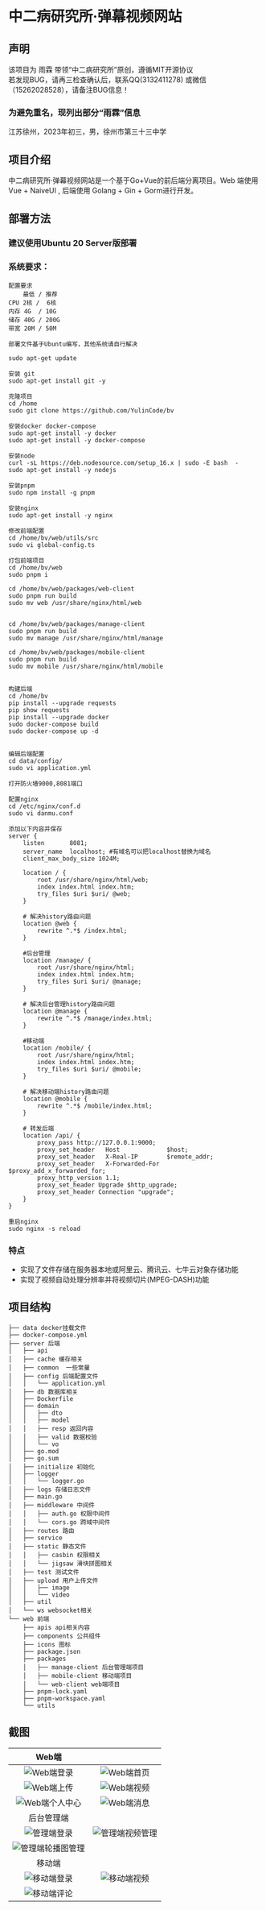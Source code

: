 # 中二病研究所·弹幕视频网站

## 声明
该项目为 雨霖 带领“中二病研究所”原创，遵循MIT开源协议\
若发现BUG，请再三检查确认后，联系QQ(3132411278) 或微信（15262028528），请备注BUG信息！

### 为避免重名，现列出部分“雨霖”信息
江苏徐州，2023年初三，男，徐州市第三十三中学

## 项目介绍
中二病研究所·弹幕视频网站是一个基于Go+Vue的前后端分离项目。Web 端使用 Vue + NaiveUI , 后端使用 Golang + Gin + Gorm进行开发。

## 部署方法
### 建议使用Ubuntu 20 Server版部署
### 系统要求：
```
配置要求
    最低 / 推荐
CPU 2核 /  6核
内存 4G  / 10G
储存 40G / 200G
带宽 20M / 50M
```
```
部署文件基于Ubuntu编写，其他系统请自行解决

sudo apt-get update

安装 git
sudo apt-get install git -y

克隆项目
cd /home
sudo git clone https://github.com/YulinCode/bv

安装docker docker-compose
sudo apt-get install -y docker
sudo apt-get install -y docker-compose

安装node
curl -sL https://deb.nodesource.com/setup_16.x | sudo -E bash  - 
sudo apt-get install -y nodejs

安装pnpm
sudo npm install -g pnpm

安装nginx
sudo apt-get install -y nginx

修改前端配置
cd /home/bv/web/utils/src
sudo vi global-config.ts

打包前端项目
cd /home/bv/web
sudo pnpm i

cd /home/bv/web/packages/web-client
sudo pnpm run build
sudo mv web /usr/share/nginx/html/web


cd /home/bv/web/packages/manage-client
sudo pnpm run build
sudo mv manage /usr/share/nginx/html/manage

cd /home/bv/web/packages/mobile-client
sudo pnpm run build
sudo mv mobile /usr/share/nginx/html/mobile


构建后端
cd /home/bv
pip install --upgrade requests
pip show requests
pip install --upgrade docker
sudo docker-compose build
sudo docker-compose up -d


编辑后端配置
cd data/config/
sudo vi application.yml

打开防火墙9000,8081端口

配置nginx
cd /etc/nginx/conf.d
sudo vi danmu.conf

添加以下内容并保存
server {
    listen       8081;
	server_name  localhost; #有域名可以把localhost替换为域名
	client_max_body_size 1024M;

    location / {
        root /usr/share/nginx/html/web;
        index index.html index.htm;
        try_files $uri $uri/ @web;
    }

    # 解决history路由问题
    location @web {
        rewrite ^.*$ /index.html;
    }

    #后台管理
    location /manage/ {
        root /usr/share/nginx/html;
        index index.html index.htm;
        try_files $uri $uri/ @manage;
    }

    # 解决后台管理history路由问题
    location @manage {
        rewrite ^.*$ /manage/index.html;
    }

    #移动端
    location /mobile/ {
        root /usr/share/nginx/html;
        index index.html index.htm;
        try_files $uri $uri/ @mobile;
    }

    # 解决移动端history路由问题
    location @mobile {
        rewrite ^.*$ /mobile/index.html;
    }

    # 转发后端
    location /api/ {
		proxy_pass http://127.0.0.1:9000;
		proxy_set_header   Host             $host;
     	proxy_set_header   X-Real-IP        $remote_addr;						
        proxy_set_header   X-Forwarded-For  $proxy_add_x_forwarded_for;
		proxy_http_version 1.1;
    	proxy_set_header Upgrade $http_upgrade;
    	proxy_set_header Connection "upgrade";
	}
}

重启nginx
sudo nginx -s reload
```

### 特点
- 实现了文件存储在服务器本地或阿里云、腾讯云、七牛云对象存储功能
- 实现了视频自动处理分辨率并将视频切片(MPEG-DASH)功能

## 项目结构
```
├── data docker挂载文件
├── docker-compose.yml
├── server 后端
│   ├── api
│   ├── cache 缓存相关
│   ├── common  一些常量
│   ├── config 后端配置文件
│   │   └── application.yml
│   ├── db 数据库相关
│   ├── Dockerfile
│   ├── domain
│   │   ├── dto
│   │   ├── model
│   │   ├── resp 返回内容
│   │   ├── valid 数据校验
│   │   └── vo
│   ├── go.mod
│   ├── go.sum
│   ├── initialize 初始化
│   ├── logger
│   │   └── logger.go
│   ├── logs 存储日志文件
│   ├── main.go
│   ├── middleware 中间件
│   │   ├── auth.go 权限中间件
│   │   └── cors.go 跨域中间件
│   ├── routes 路由
│   ├── service
│   ├── static 静态文件
│   │   ├── casbin 权限相关
│   │   └── jigsaw 滑块拼图相关
│   ├── test 测试文件
│   ├── upload 用户上传文件
│   │   ├── image
│   │   └── video
│   ├── util
│   └── ws websocket相关
└── web 前端
    ├── apis api相关内容
    ├── components 公共组件
    ├── icons 图标
    ├── package.json
    ├── packages
    │   ├── manage-client 后台管理端项目
    │   ├── mobile-client 移动端项目
    │   └── web-client web端项目
    ├── pnpm-lock.yaml
    ├── pnpm-workspace.yaml
    └── utils 

```

## 截图

|                                  Web端                                  |                                                                    |
| :---------------------------------------------------------------------: | :----------------------------------------------------------------: |
|       ![Web端登录](https://leaf.interastral-peace.com/web_login.png)        |     ![Web端首页](https://leaf.interastral-peace.com/web_home.png)      |
|       ![Web端上传](https://leaf.interastral-peace.com/web_upload.png)       |     ![Web端视频](https://leaf.interastral-peace.com/web_video.png)     |
|     ![Web端个人中心](https://leaf.interastral-peace.com/web_space.png)      |    ![Web端消息](https://leaf.interastral-peace.com/web_message.png)    |
|                               后台管理端                                |                                                                    |
|     ![管理端登录](https://leaf.interastral-peace.com/manage_login.png)      | ![管理端视频管理](https://leaf.interastral-peace.com/manage_video.png) |
| ![管理端轮播图管理](https://leaf.interastral-peace.com/manage_carousel.png) |                                                                    |
|                                 移动端                                  |                                                                    |
|     ![移动端登录](https://leaf.interastral-peace.com/mobile_login.jpg)      |   ![移动端视频](https://leaf.interastral-peace.com/mobile_video.jpg)   |
|    ![移动端评论](https://leaf.interastral-peace.com/mobile_comment.jpg)     |                                                                    |




